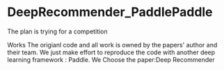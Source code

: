 # DeepRecommender_PaddlePaddle
The plan is trying for a competition

Works
The origianl code and all work is owned by the papers' author and their team. We just make effort to reproduce the code with another deep learning framework : Paddle.
We Choose the paper:Deep Recommender
